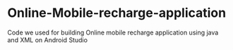 # Online-Mobile-recharge-application
Code we used for building Online mobile recharge application using java and XML on Android Studio
